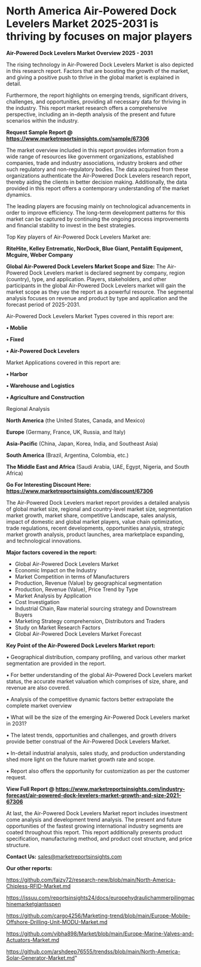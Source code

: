 # North America Air-Powered Dock Levelers Market 2025-2031 is thriving by focuses on major players

<Strong> Air-Powered Dock Levelers Market Overview 2025 - 2031</strong>

The rising technology in Air-Powered Dock Levelers Market is also depicted in this research report. Factors that are boosting the growth of the market, and giving a positive push to thrive in the global market is explained in detail.

Furthermore, the report highlights on emerging trends, significant drivers, challenges, and opportunities, providing all necessary data for thriving in the industry. This report market research offers a comprehensive perspective, including an in-depth analysis of the present and future scenarios within the industry.

<strong>Request Sample Report @ <a href=https://www.marketreportsinsights.com/sample/67306>https://www.marketreportsinsights.com/sample/67306</a></strong>

The market overview included in this report provides information from a wide range of resources like government organizations, established companies, trade and industry associations, industry brokers and other such regulatory and non-regulatory bodies. The data acquired from these organizations authenticate the Air-Powered Dock Levelers research report, thereby aiding the clients in better decision making. Additionally, the data provided in this report offers a contemporary understanding of the market dynamics.

The leading players are focusing mainly on technological advancements in order to improve efficiency. The long-term development patterns for this market can be captured by continuing the ongoing process improvements and financial stability to invest in the best strategies.

Top Key players of Air-Powered Dock Levelers Market are:

<strong>RiteHite, Kelley Entrematic, NorDock, Blue Giant, Pentalift Equipment, Mcguire, Weber Company</strong>

<strong><b>Global Air-Powered Dock Levelers Market Scope and Size:</b></strong>
The Air-Powered Dock Levelers market is declared segment by company, region (country), type, and application. Players, stakeholders, and other participants in the global Air-Powered Dock Levelers market will gain the market scope as they use the report as a powerful resource. The segmental analysis focuses on revenue and product by type and application and the forecast period of 2025-2031.

Air-Powered Dock Levelers Market Types covered in this report are:

<strong>• Moblie

• Fixed

• Air-Powered Dock Levelers</strong>

Market Applications covered in this report are:

<strong>• Harbor

• Warehouse and Logistics

• Agriculture and Construction</strong> 

Regional Analysis

<strong>North America</strong> (the United States, Canada, and Mexico)

<strong>Europe</strong> (Germany, France, UK, Russia, and Italy)

<strong>Asia-Pacific</strong> (China, Japan, Korea, India, and Southeast Asia)

<strong>South America</strong> (Brazil, Argentina, Colombia, etc.)

<strong>The Middle East and Africa</strong> (Saudi Arabia, UAE, Egypt, Nigeria, and South Africa)

<strong>Go For Interesting Discount Here: <a href=https://www.marketreportsinsights.com/discount/67306>https://www.marketreportsinsights.com/discount/67306</a></strong>

The Air-Powered Dock Levelers market report provides a detailed analysis of global market size, regional and country-level market size, segmentation market growth, market share, competitive Landscape, sales analysis, impact of domestic and global market players, value chain optimization, trade regulations, recent developments, opportunities analysis, strategic market growth analysis, product launches, area marketplace expanding, and technological innovations.

<strong><b>Major factors covered in the report:</b></strong>
<ul>
  <li>Global Air-Powered Dock Levelers Market </li>
  <li>Economic Impact on the Industry</li>
  <li>Market Competition in terms of Manufacturers</li>
  <li>Production, Revenue (Value) by geographical segmentation</li>
  <li>Production, Revenue (Value), Price Trend by Type</li>
  <li>Market Analysis by Application</li>
  <li>Cost Investigation</li>
  <li>Industrial Chain, Raw material sourcing strategy and Downstream Buyers</li>
  <li>Marketing Strategy comprehension, Distributors and Traders</li>
  <li>Study on Market Research Factors</li>
  <li>Global Air-Powered Dock Levelers Market Forecast</li>
</ul>

<strong><b>Key Point of the Air-Powered Dock Levelers Market report:</b></strong>

• Geographical distribution, company profiling, and various other market segmentation are provided in the report.

• For better understanding of the global Air-Powered Dock Levelers market status, the accurate market valuation which comprises of size, share, and revenue are also covered.

• Analysis of the competitive dynamic factors better extrapolate the complete market overview

• What will be the size of the emerging Air-Powered Dock Levelers market in 2031?

• The latest trends, opportunities and challenges, and growth drivers provide better construal of the Air-Powered Dock Levelers Market.

• In-detail industrial analysis, sales study, and production understanding shed more light on the future market growth rate and scope.

• Report also offers the opportunity for customization as per the customer request.

<strong><b>View Full Report @ <a href=https://www.marketreportsinsights.com/industry-forecast/air-powered-dock-levelers-market-growth-and-size-2021-67306>https://www.marketreportsinsights.com/industry-forecast/air-powered-dock-levelers-market-growth-and-size-2021-67306</a></b></strong>


At last, the Air-Powered Dock Levelers Market report includes investment come analysis and development trend analysis. The present and future opportunities of the fastest growing international industry segments are coated throughout this report. This report additionally presents product specification, manufacturing method, and product cost structure, and price structure.

<strong>Contact Us:</strong>
sales@marketreportsinsights.com

<strong>Our other reports:</strong>

<a href=https://github.com/faizy72/research-new/blob/main/North-America-Chipless-RFID-Market.md>https://github.com/faizy72/research-new/blob/main/North-America-Chipless-RFID-Market.md</a>

<a href=https://issuu.com/reportsinsights24/docs/europehydraulichammerpilingmachinemarketgiantsspen>https://issuu.com/reportsinsights24/docs/europehydraulichammerpilingmachinemarketgiantsspen</a>

<a href=https://github.com/cargo4256/Marketing-trend/blob/main/Europe-Mobile-Offshore-Drilling-Unit-MODU-Market.md>https://github.com/cargo4256/Marketing-trend/blob/main/Europe-Mobile-Offshore-Drilling-Unit-MODU-Market.md</a>

<a href=https://github.com/vibha898/Market/blob/main/Europe-Marine-Valves-and-Actuators-Market.md>https://github.com/vibha898/Market/blob/main/Europe-Marine-Valves-and-Actuators-Market.md</a>

<a href=https://github.com/arshdeep76555/trendss/blob/main/North-America-Solar-Generator-Market.md>https://github.com/arshdeep76555/trendss/blob/main/North-America-Solar-Generator-Market.md</a>"
